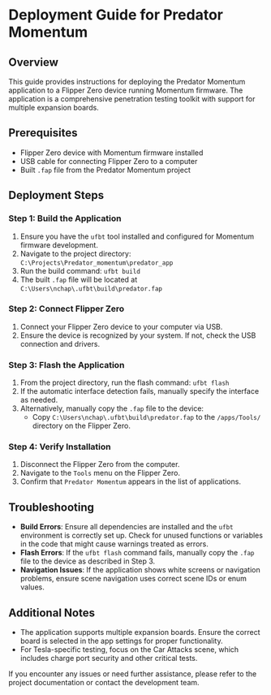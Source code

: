 # Deployment Guide for Predator Momentum

## Overview
This guide provides instructions for deploying the Predator Momentum application to a Flipper Zero device running Momentum firmware. The application is a comprehensive penetration testing toolkit with support for multiple expansion boards.

## Prerequisites
- Flipper Zero device with Momentum firmware installed
- USB cable for connecting Flipper Zero to a computer
- Built `.fap` file from the Predator Momentum project

## Deployment Steps

### Step 1: Build the Application
1. Ensure you have the `ufbt` tool installed and configured for Momentum firmware development.
2. Navigate to the project directory: `C:\Projects\Predator_momentum\predator_app`
3. Run the build command: `ufbt build`
4. The built `.fap` file will be located at `C:\Users\nchap\.ufbt\build\predator.fap`

### Step 2: Connect Flipper Zero
1. Connect your Flipper Zero device to your computer via USB.
2. Ensure the device is recognized by your system. If not, check the USB connection and drivers.

### Step 3: Flash the Application
1. From the project directory, run the flash command: `ufbt flash`
2. If the automatic interface detection fails, manually specify the interface as needed.
3. Alternatively, manually copy the `.fap` file to the device:
   - Copy `C:\Users\nchap\.ufbt\build\predator.fap` to the `/apps/Tools/` directory on the Flipper Zero.

### Step 4: Verify Installation
1. Disconnect the Flipper Zero from the computer.
2. Navigate to the `Tools` menu on the Flipper Zero.
3. Confirm that `Predator Momentum` appears in the list of applications.

## Troubleshooting
- **Build Errors**: Ensure all dependencies are installed and the `ufbt` environment is correctly set up. Check for unused functions or variables in the code that might cause warnings treated as errors.
- **Flash Errors**: If the `ufbt flash` command fails, manually copy the `.fap` file to the device as described in Step 3.
- **Navigation Issues**: If the application shows white screens or navigation problems, ensure scene navigation uses correct scene IDs or enum values.

## Additional Notes
- The application supports multiple expansion boards. Ensure the correct board is selected in the app settings for proper functionality.
- For Tesla-specific testing, focus on the Car Attacks scene, which includes charge port security and other critical tests.

If you encounter any issues or need further assistance, please refer to the project documentation or contact the development team.
